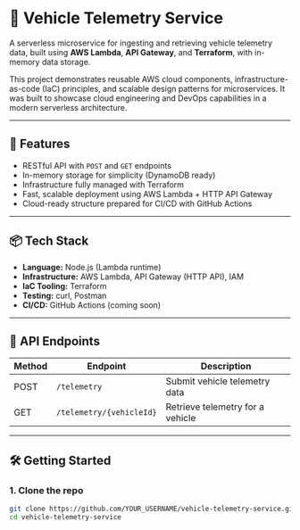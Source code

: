 # 🚗 Vehicle Telemetry Service

A serverless microservice for ingesting and retrieving vehicle telemetry data, built using **AWS Lambda**, **API Gateway**, and **Terraform**, with in-memory data storage.

This project demonstrates reusable AWS cloud components, infrastructure-as-code (IaC) principles, and scalable design patterns for microservices. It was built to showcase cloud engineering and DevOps capabilities in a modern serverless architecture.

---

## 🔧 Features

- RESTful API with `POST` and `GET` endpoints
- In-memory storage for simplicity (DynamoDB ready)
- Infrastructure fully managed with Terraform
- Fast, scalable deployment using AWS Lambda + HTTP API Gateway
- Cloud-ready structure prepared for CI/CD with GitHub Actions

---

## 📦 Tech Stack

- **Language:** Node.js (Lambda runtime)
- **Infrastructure:** AWS Lambda, API Gateway (HTTP API), IAM
- **IaC Tooling:** Terraform
- **Testing:** curl, Postman
- **CI/CD:** GitHub Actions (coming soon)

---

## 🚀 API Endpoints

| Method | Endpoint                        | Description                      |
|--------|----------------------------------|----------------------------------|
| POST   | `/telemetry`                    | Submit vehicle telemetry data    |
| GET    | `/telemetry/{vehicleId}`        | Retrieve telemetry for a vehicle |

---

## 🛠 Getting Started

### 1. Clone the repo

```bash
git clone https://github.com/YOUR_USERNAME/vehicle-telemetry-service.git
cd vehicle-telemetry-service
